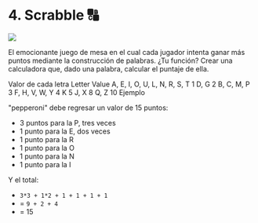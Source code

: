 # 4. Scrabble 🔠

![](https://paper-attachments.dropbox.com/s_6B4945FB0F5F93CCB7A9DBF0F75CBCECAF7589AEB692AD0FAF3255B6A53CAA4A_1590175438170_image.png)


El emocionante juego de mesa en el cual cada jugador intenta ganar más puntos mediante la construcción de palabras. ¿Tu función? Crear una calculadora que, dado una palabra, calcular el puntaje de ella.

Valor de cada letra
    Letter                           Value
    A, E, I, O, U, L, N, R, S, T       1
    D, G                               2
    B, C, M, P                         3
    F, H, V, W, Y                      4
    K                                  5
    J, X                               8
    Q, Z                               10
Ejemplo

"pepperoni" debe regresar un valor de 15 puntos:


- 3 puntos para la P, tres veces
- 1 punto para la E, dos veces
- 1 punto para la R
- 1 punto para la O
- 1 punto para la N
- 1 punto para la I

Y el total:

- `3*3 + 1*2 + 1 + 1 + 1 + 1`
- = `9 + 2 + 4`
- = 15